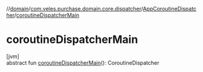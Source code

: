 //[domain](../../../index.md)/[com.veles.purchase.domain.core.dispatcher](../index.md)/[AppCoroutineDispatcher](index.md)/[coroutineDispatcherMain](coroutine-dispatcher-main.md)

# coroutineDispatcherMain

[jvm]\
abstract fun [coroutineDispatcherMain](coroutine-dispatcher-main.md)(): CoroutineDispatcher
